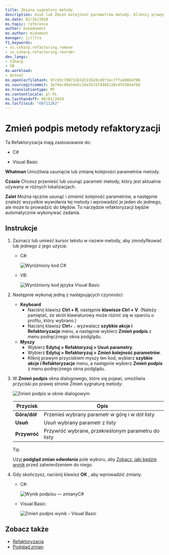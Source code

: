 ```yaml
---
title: Zmiana sygnatury metody
description: Usuń lub Zmień kolejność parametrów metody. Kliknij prawym przyciskiem myszy metodę, wybierz pozycję szybkie akcje i refaktoryzacje, a następnie wybierz pozycję Zmień sygnaturę.
ms.date: 01/26/2018
ms.topic: reference
author: mikadumont
ms.author: midumont
manager: jillfra
f1_keywords:
- vs.csharp.refactoring.remove
- vs.csharp.refactoring.reorder
dev_langs:
- CSharp
- VB
ms.workload:
- dotnet
ms.openlocfilehash: 97c03c798732b5d722b2dc49f3ec7ffa490b4f06
ms.sourcegitcommit: 3e74ec49a54e5c3da7631f4466128cdf4384af6b
ms.translationtype: MT
ms.contentlocale: pl-PL
ms.lasthandoff: 08/01/2019
ms.locfileid: "68711262"
---
```

# <a name="change-a-method-signature-refactoring"></a>Zmień podpis metody refaktoryzacji

Ta Refaktoryzacja mają zastosowanie do:

- C#

- Visual Basic

**Whatman** Umożliwia usunięcie lub zmianę kolejności parametrów metody.

**Czasie** Chcesz przenieść lub usunąć parametr metody, który jest aktualnie używany w różnych lokalizacjach.

**Zalet** Można ręcznie usunąć i zmienić kolejność parametrów, a następnie znaleźć wszystkie wywołania tej metody i wprowadzić je jeden do jednego, ale może to prowadzić do błędów.  To narzędzie refaktoryzacji będzie automatycznie wykonywać zadania.

## <a name="how-to"></a>Instrukcje

1. Zaznacz lub umieść kursor tekstu w nazwie metody, aby zmodyfikować lub jednego z jego użycia:

   - C#:

       ![Wyróżniony kod C#](media/changesignature-highlight-cs.png)

   - VB:

       ![Wyróżniony kod języka Visual Basic](media/changesignature-highlight-vb.png)

2. Następnie wykonaj jedną z następujących czynności:

   - **Keyboard**
      - Naciśnij klawisz **Ctrl + R**, następnie **klawisze Ctrl + V**.  (Należy pamiętać, że skrót klawiaturowy może różnić się w oparciu o profilu, który wybrano.)
      - Naciśnij klawisz **Ctrl**+ **.** wyzwalacz **szybkie akcje i Refaktoryzacje** menu, a następnie wybierz **Zmień podpis** z menu podręcznego okna podglądu.
   - **Myszy**
      - Wybierz **Edytuj > Refaktoryzuj > Usuń parametry**.
      - Wybierz **Edytuj > Refaktoryzuj > Zmień kolejność parametrów**.
      - Kliknij prawym przyciskiem myszy ten kod, wybierz **szybkie akcje i Refaktoryzacje** menu, a następnie wybierz **Zmień podpis** z menu podręcznego okna podglądu.

3. W **Zmień podpis** okna dialogowego, które się pojawi, umożliwia przyciski po prawej stronie Zmień sygnaturę metody:

   ![Zmień podpis w oknie dialogowym](media/changesignature-dialog-cs.png)

   | Przycisk | Opis
   | ------ | ---
   | **Góra/dół** | Przenieś wybrany parametr w górę i w dół listy
   | **Usuń** | Usuń wybrany parametr z listy
   | **Przywróć** | Przywróć wybrane, przekreślonym parametru do listy

   > [!TIP]
   > Użyj **podgląd zmian odwołania** pole wyboru, aby [Zobacz, jaki będzie wynik](../../ide/preview-changes.md) przed zatwierdzeniem do niego.

4. Gdy skończysz, naciśnij klawisz **OK** , aby wprowadzić zmiany.

   - C#:

      ![Wynik podpisu — zmianyC#](media/changesignature-result-cs.png)

   - Visual Basic:

      ![Zmień podpis wynik - Visual Basic](media/changesignature-result-vb.png)

## <a name="see-also"></a>Zobacz także

- [Refaktoryzacja](../refactoring-in-visual-studio.md)
- [Podgląd zmian](../../ide/preview-changes.md)